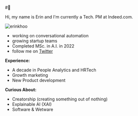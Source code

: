 #🌃

Hi, my name is Erin and I'm currently a Tech. PM at Indeed.com. 

<p align="left"> <img src="https://komarev.com/ghpvc/?username=erinkhoo" alt="erinkhoo" /> </p>

- working on conversational automation
- growing startup teams
- Completed MSc. in A.I. in 2022
- follow me on <a href=https://twitter.com/erinkhoo>Twitter</a>

**Experience:**

- A decade in People Analytics and HRTech
- Growth marketing
- New Product development

**Curious About:**

- Creatorship (creating something out of nothing)
- Explainable AI (XAI)
- Software & Wetware
